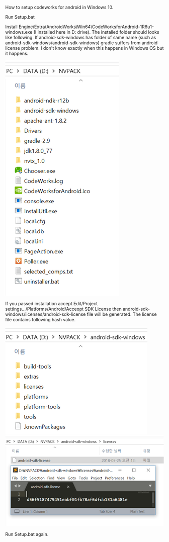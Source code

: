 How to setup codeworks for android in Windows 10.

Run Setup.bat

Install Engine\Extra\AndroidWorks\Win64\CodeWorksforAndroid-1R6u1-windows.exe (I installed here in D: drive).
The installed folder should looks like following. If android-sdk-windows has folder of same name (such as android-sdk-windows/android-sdk-windows) gradle suffers from android license problem. I don't know exactly when this happens in Windows OS but it happens.

![](https://github.com/goopymoon/goopymoon.github.io/blob/master/Image/codeworks_installed_root.PNG)

If you passed installation accept Edit/Project settings.../Platforms/Android/Acceopt SDK License then android-sdk-windows/licenses/android-sdk-license file will be generated. The license file contains following hash value.

![](https://github.com/goopymoon/goopymoon.github.io/blob/master/Image/codeworks_installed.PNG)
![](https://github.com/goopymoon/goopymoon.github.io/blob/master/Image/android_license.PNG)

Run Setup.bat again.
